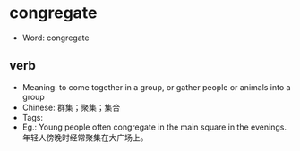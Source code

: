 # congregate

- Word: congregate

## verb

- Meaning: to come together in a group, or gather people or animals into a group
- Chinese: 群集；聚集；集合
- Tags: 
- Eg.: Young people often congregate in the main square in the evenings. 年轻人傍晚时经常聚集在大广场上。

